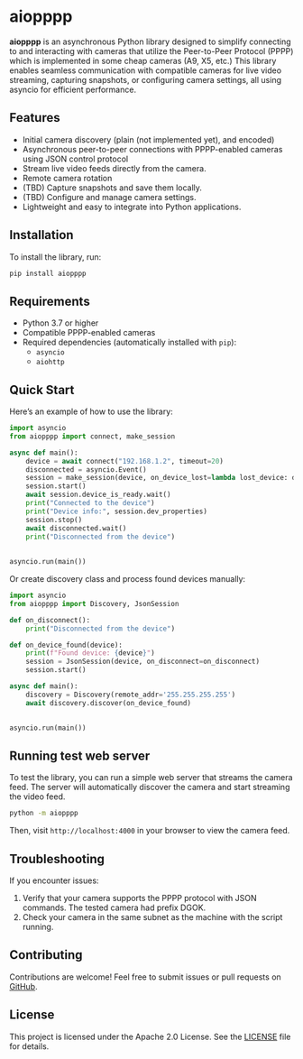 # aiopppp

**aiopppp** is an asynchronous Python library designed to simplify connecting to and interacting with cameras that 
utilize the Peer-to-Peer Protocol (PPPP) which is implemented in some cheap cameras (A9, X5, etc.) 
This library enables seamless communication with compatible cameras for live video streaming,
capturing snapshots, or configuring camera settings, all using asyncio for efficient performance.

## Features

- Initial camera discovery (plain (not implemented yet), and encoded)
- Asynchronous peer-to-peer connections with PPPP-enabled cameras using JSON control protocol
- Stream live video feeds directly from the camera.
- Remote camera rotation
- (TBD) Capture snapshots and save them locally.
- (TBD) Configure and manage camera settings.
- Lightweight and easy to integrate into Python applications.

## Installation

To install the library, run:

```bash
pip install aiopppp
```

## Requirements

- Python 3.7 or higher
- Compatible PPPP-enabled cameras
- Required dependencies (automatically installed with `pip`):
  - `asyncio`
  - `aiohttp`

## Quick Start

Here’s an example of how to use the library:

```python
import asyncio
from aiopppp import connect, make_session

async def main():
    device = await connect("192.168.1.2", timeout=20)
    disconnected = asyncio.Event()
    session = make_session(device, on_device_lost=lambda lost_device: disconnected.set())
    session.start()
    await session.device_is_ready.wait()
    print("Connected to the device")
    print("Device info:", session.dev_properties)
    session.stop()
    await disconnected.wait()
    print("Disconnected from the device")
    
    
asyncio.run(main())
```

Or create discovery class and process found devices manually:
```python
import asyncio
from aiopppp import Discovery, JsonSession

def on_disconnect():
    print("Disconnected from the device")

def on_device_found(device):
    print(f"Found device: {device}")
    session = JsonSession(device, on_disconnect=on_disconnect)
    session.start()

async def main():
    discovery = Discovery(remote_addr='255.255.255.255')
    await discovery.discover(on_device_found)

    
asyncio.run(main())
```

## Running test web server

To test the library, you can run a simple web server that streams the camera feed.
The server will automatically discover the camera and start streaming the video feed.

```bash
python -m aiopppp
```

Then, visit `http://localhost:4000` in your browser to view the camera feed.

## Troubleshooting

If you encounter issues:
1. Verify that your camera supports the PPPP protocol with JSON commands. The tested camera had prefix DGOK.
2. Check your camera in the same subnet as the machine with the script running.

## Contributing

Contributions are welcome! Feel free to submit issues or pull requests on [GitHub](https://github.com/yourusername/aiopppp).

## License

This project is licensed under the Apache 2.0 License. See the [LICENSE](LICENSE) file for details.
